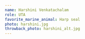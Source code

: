 ```yaml
---
name: Harshini Venkatachalam
role: UTA 
favorite_marine_animal: Harp seal 
photo: harshini.jpg
throwback_photo: harshini_alt.jpg
---
```

